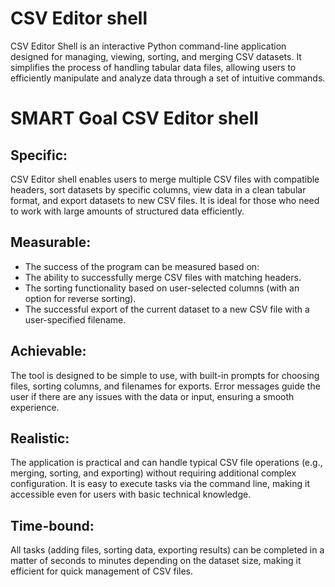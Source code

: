 # CSV Editor shell
CSV Editor Shell is an interactive Python command-line application designed for managing, viewing, sorting, and merging CSV datasets. It simplifies the process of handling tabular data files, allowing users to efficiently manipulate and analyze data through a set of intuitive commands.

# SMART Goal CSV Editor shell
## Specific:
CSV Editor shell enables users to merge multiple CSV files with compatible headers, sort datasets by specific columns, view data in a clean tabular format, and export datasets to new CSV files. It is ideal for those who need to work with large amounts of structured data efficiently.

## Measurable:
- The success of the program can be measured based on:
- The ability to successfully merge CSV files with matching headers.
- The sorting functionality based on user-selected columns (with an option for reverse sorting).
- The successful export of the current dataset to a new CSV file with a user-specified filename.
## Achievable:
The tool is designed to be simple to use, with built-in prompts for choosing files, sorting columns, and filenames for exports. Error messages guide the user if there are any issues with the data or input, ensuring a smooth experience.

## Realistic:
The application is practical and can handle typical CSV file operations (e.g., merging, sorting, and exporting) without requiring additional complex configuration. It is easy to execute tasks via the command line, making it accessible even for users with basic technical knowledge.

## Time-bound:
All tasks (adding files, sorting data, exporting results) can be completed in a matter of seconds to minutes depending on the dataset size, making it efficient for quick management of CSV files.
